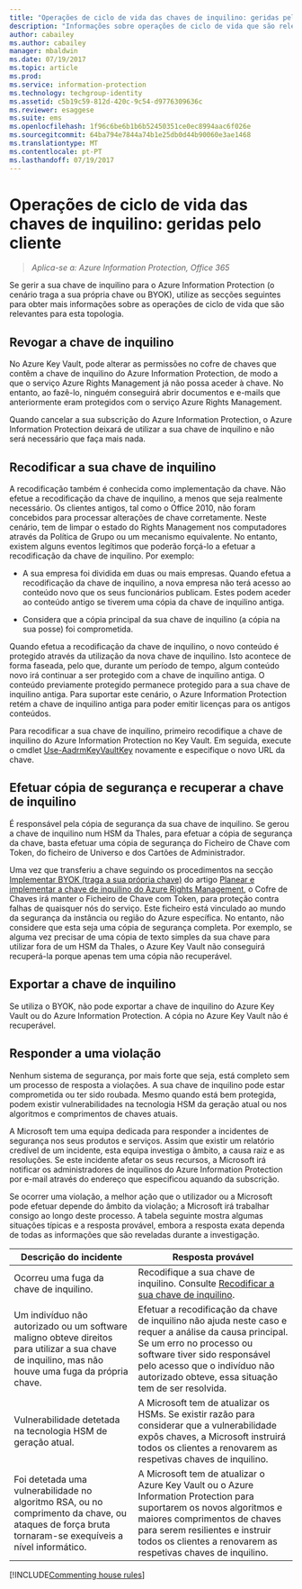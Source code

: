 ```yaml
---
title: "Operações de ciclo de vida das chaves de inquilino: geridas pelo cliente – AIP"
description: "Informações sobre operações de ciclo de vida que são relevantes se gerir a sua chave de inquilino do Azure Information Protection (o cenário traga a sua própria chave ou BYOK)."
author: cabailey
ms.author: cabailey
manager: mbaldwin
ms.date: 07/19/2017
ms.topic: article
ms.prod: 
ms.service: information-protection
ms.technology: techgroup-identity
ms.assetid: c5b19c59-812d-420c-9c54-d9776309636c
ms.reviewer: esaggese
ms.suite: ems
ms.openlocfilehash: 1f96c6be6b1b6b52450351ce0ec8994aac6f026e
ms.sourcegitcommit: 64ba794e7844a74b1e25db0d44b90060e3ae1468
ms.translationtype: MT
ms.contentlocale: pt-PT
ms.lasthandoff: 07/19/2017
---
```

# <a name="customer-managed-tenant-key-lifecycle-operations"></a>Operações de ciclo de vida das chaves de inquilino: geridas pelo cliente

>*Aplica-se a: Azure Information Protection, Office 365*

Se gerir a sua chave de inquilino para o Azure Information Protection (o cenário traga a sua própria chave ou BYOK), utilize as secções seguintes para obter mais informações sobre as operações de ciclo de vida que são relevantes para esta topologia.

## <a name="revoke-your-tenant-key"></a>Revogar a chave de inquilino
No Azure Key Vault, pode alterar as permissões no cofre de chaves que contêm a chave de inquilino do Azure Information Protection, de modo a que o serviço Azure Rights Management já não possa aceder à chave. No entanto, ao fazê-lo, ninguém conseguirá abrir documentos e e-mails que anteriormente eram protegidos com o serviço Azure Rights Management.

Quando cancelar a sua subscrição do Azure Information Protection, o Azure Information Protection deixará de utilizar a sua chave de inquilino e não será necessário que faça mais nada.

## <a name="rekey-your-tenant-key"></a>Recodificar a sua chave de inquilino
A recodificação também é conhecida como implementação da chave. Não efetue a recodificação da chave de inquilino, a menos que seja realmente necessário. Os clientes antigos, tal como o Office 2010, não foram concebidos para processar alterações de chave corretamente. Neste cenário, tem de limpar o estado do Rights Management nos computadores através da Política de Grupo ou um mecanismo equivalente. No entanto, existem alguns eventos legítimos que poderão forçá-lo a efetuar a recodificação da chave de inquilino. Por exemplo:

-   A sua empresa foi dividida em duas ou mais empresas. Quando efetua a recodificação da chave de inquilino, a nova empresa não terá acesso ao conteúdo novo que os seus funcionários publicam. Estes podem aceder ao conteúdo antigo se tiverem uma cópia da chave de inquilino antiga.

-   Considera que a cópia principal da sua chave de inquilino (a cópia na sua posse) foi comprometida.

Quando efetua a recodificação da chave de inquilino, o novo conteúdo é protegido através da utilização da nova chave de inquilino. Isto acontece de forma faseada, pelo que, durante um período de tempo, algum conteúdo novo irá continuar a ser protegido com a chave de inquilino antiga. O conteúdo previamente protegido permanece protegido para a sua chave de inquilino antiga. Para suportar este cenário, o Azure Information Protection retém a chave de inquilino antiga para poder emitir licenças para os antigos conteúdos.

Para recodificar a sua chave de inquilino, primeiro recodifique a chave de inquilino do Azure Information Protection no Key Vault. Em seguida, execute o cmdlet [Use-AadrmKeyVaultKey](/powershell/module/aadrm/use-aadrmkeyvaultkey) novamente e especifique o novo URL da chave.

## <a name="backup-and-recover-your-tenant-key"></a>Efetuar cópia de segurança e recuperar a chave de inquilino
É responsável pela cópia de segurança da sua chave de inquilino. Se gerou a chave de inquilino num HSM da Thales, para efetuar a cópia de segurança da chave, basta efetuar uma cópia de segurança do Ficheiro de Chave com Token, do ficheiro de Universo e dos Cartões de Administrador.

Uma vez que transferiu a chave seguindo os procedimentos na secção [Implementar BYOK (traga a sua própria chave)](../plan-design/plan-implement-tenant-key.md#implementing-your-azure-information-protection-tenant-key) do artigo [Planear e implementar a chave de inquilino do Azure Rights Management](../plan-design/plan-implement-tenant-key.md), o Cofre de Chaves irá manter o Ficheiro de Chave com Token, para proteção contra falhas de quaisquer nós do serviço. Este ficheiro está vinculado ao mundo da segurança da instância ou região do Azure específica. No entanto, não considere que esta seja uma cópia de segurança completa. Por exemplo, se alguma vez precisar de uma cópia de texto simples da sua chave para utilizar fora de um HSM da Thales, o Azure Key Vault não conseguirá recuperá-la porque apenas tem uma cópia não recuperável.

## <a name="export-your-tenant-key"></a>Exportar a chave de inquilino
Se utiliza o BYOK, não pode exportar a chave de inquilino do Azure Key Vault ou do Azure Information Protection. A cópia no Azure Key Vault não é recuperável. 

## <a name="respond-to-a-breach"></a>Responder a uma violação
Nenhum sistema de segurança, por mais forte que seja, está completo sem um processo de resposta a violações. A sua chave de inquilino pode estar comprometida ou ter sido roubada. Mesmo quando está bem protegida, podem existir vulnerabilidades na tecnologia HSM da geração atual ou nos algoritmos e comprimentos de chaves atuais.

A Microsoft tem uma equipa dedicada para responder a incidentes de segurança nos seus produtos e serviços. Assim que existir um relatório credível de um incidente, esta equipa investiga o âmbito, a causa raiz e as resoluções. Se este incidente afetar os seus recursos, a Microsoft irá notificar os administradores de inquilinos do Azure Information Protection por e-mail através do endereço que especificou aquando da subscrição.

Se ocorrer uma violação, a melhor ação que o utilizador ou a Microsoft pode efetuar depende do âmbito da violação; a Microsoft irá trabalhar consigo ao longo deste processo. A tabela seguinte mostra algumas situações típicas e a resposta provável, embora a resposta exata dependa de todas as informações que são reveladas durante a investigação.

|Descrição do incidente|Resposta provável|
|------------------------|-------------------|
|Ocorreu uma fuga da chave de inquilino.|Recodifique a sua chave de inquilino. Consulte [Recodificar a sua chave de inquilino](#rkey-your-tenant-key).|
|Um indivíduo não autorizado ou um software maligno obteve direitos para utilizar a sua chave de inquilino, mas não houve uma fuga da própria chave.|Efetuar a recodificação da chave de inquilino não ajuda neste caso e requer a análise da causa principal. Se um erro no processo ou software tiver sido responsável pelo acesso que o indivíduo não autorizado obteve, essa situação tem de ser resolvida.|
|Vulnerabilidade detetada na tecnologia HSM de geração atual.|A Microsoft tem de atualizar os HSMs. Se existir razão para considerar que a vulnerabilidade expôs chaves, a Microsoft instruirá todos os clientes a renovarem as respetivas chaves de inquilino.|
|Foi detetada uma vulnerabilidade no algoritmo RSA, ou no comprimento da chave, ou ataques de força bruta tornaram-se exequíveis a nível informático.|A Microsoft tem de atualizar o Azure Key Vault ou o Azure Information Protection para suportarem os novos algoritmos e maiores comprimentos de chaves para serem resilientes e instruir todos os clientes a renovarem as respetivas chaves de inquilino.|

[!INCLUDE[Commenting house rules](../includes/houserules.md)]

